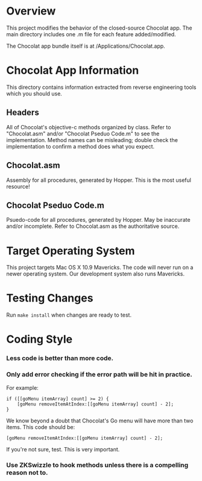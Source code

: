 Overview
========
This project modifies the behavior of the closed-source Chocolat app. The main directory includes one .m file for each feature added/modified.

The Chocolat app bundle itself is at /Applications/Chocolat.app.



Chocolat App Information
========================
This directory contains information extracted from reverse engineering tools which you should use.

Headers
-------
All of Chocolat's objective-c methods organized by class. Refer to "Chocolat.asm" and/or "Chocolat Pseduo Code.m" to see the implementation. Method names can be misleading; double check the implementation to confirm a method does what you expect.

Chocolat.asm
------------
Assembly for all procedures, generated by Hopper. This is the most useful resource!

Chocolat Pseduo Code.m
------------------------
Psuedo-code for all procedures, generated by Hopper. May be inaccurate and/or incomplete. Refer to Chocolat.asm as the authoritative source.


Target Operating System
=======================
This project targets Mac OS X 10.9 Mavericks. The code will never run on a newer operating system. Our development system also runs Mavericks.

Testing Changes
===============
Run `make install` when changes are ready to test.

Coding Style
============
### Less code is better than more code.

### Only add error checking if the error path will be hit in practice.
For example:

```
if ([[goMenu itemArray] count] >= 2) {
    [goMenu removeItemAtIndex:[[goMenu itemArray] count] - 2];
}
```

We know beyond a doubt that Chocolat's Go menu will have more than two items. This code should be:

```
[goMenu removeItemAtIndex:[[goMenu itemArray] count] - 2];
```
If you're not sure, test. This is very important.

### Use ZKSwizzle to hook methods unless there is a compelling reason not to.
